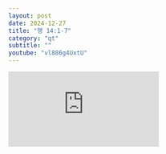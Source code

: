```yaml
---
layout: post
date: 2024-12-27
title: "행 14:1-7"
category: "qt"
subtitle: ""
youtube: "vl886g4UxtU"
---
```


<div class="youtube margin-large">
    <iframe src="https://www.youtube.com/embed/vl886g4UxtU" title="YouTube video player" frameborder="0" allow="accelerometer; autoplay; clipboard-write; encrypted-media; gyroscope; picture-in-picture; web-share" allowfullscreen></iframe>
</div>

